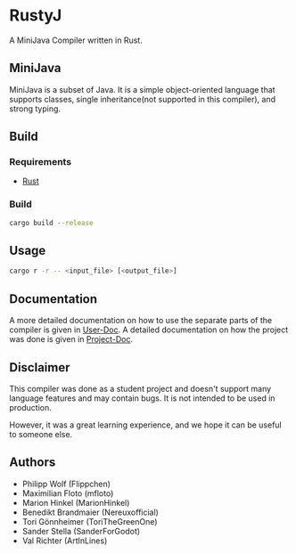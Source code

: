 # RustyJ

A MiniJava Compiler written in Rust.

## MiniJava

MiniJava is a subset of Java. It is a simple object-oriented language that supports classes, single inheritance(not
supported in this compiler), and strong typing.

## Build

### Requirements

-   [Rust](https://rustup.rs/)

### Build

```bash
cargo build --release
```

## Usage

```bash
cargo r -r -- <input_file> [<output_file>]
```

## Documentation

A more detailed documentation on how to use the separate parts of the compiler is given in [User-Doc](./docs/User-Doc.md). A detailed documentation on how the project was done is given in [Project-Doc](./docs/Project-Doc.md).

## Disclaimer

This compiler was done as a student project and doesn't support many language features and may contain bugs. It is not intended to be used in production.

However, it was a great learning experience, and we hope it can be useful to someone else.

## Authors

-   Philipp Wolf (Flippchen)
-   Maximilian Floto (mfloto)
-   Marion Hinkel (MarionHinkel)
-   Benedikt Brandmaier (Nereuxofficial)
-   Tori Gönnheimer (ToriTheGreenOne)
-   Sander Stella (SanderForGodot)
-   Val Richter (ArtInLines)
